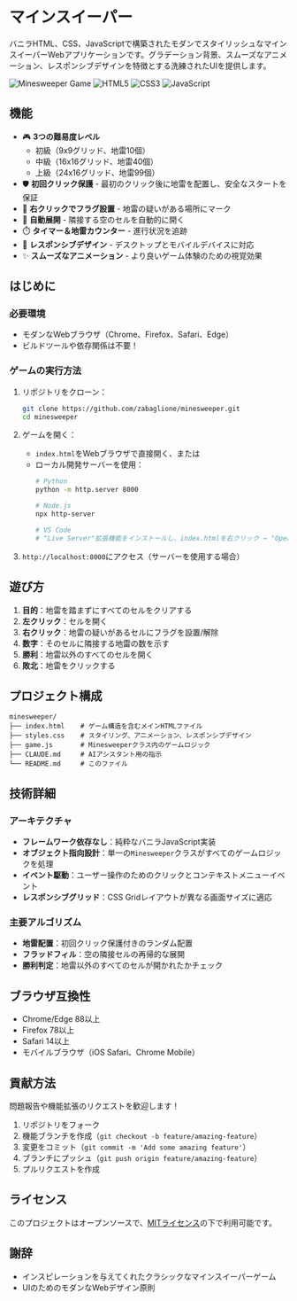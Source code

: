 # マインスイーパー

バニラHTML、CSS、JavaScriptで構築されたモダンでスタイリッシュなマインスイーパーWebアプリケーションです。グラデーション背景、スムーズなアニメーション、レスポンシブデザインを特徴とする洗練されたUIを提供します。

![Minesweeper Game](https://img.shields.io/badge/ゲーム-マインスイーパー-blue)
![HTML5](https://img.shields.io/badge/HTML-5-orange)
![CSS3](https://img.shields.io/badge/CSS-3-blue)
![JavaScript](https://img.shields.io/badge/JavaScript-ES6-yellow)

## 機能

- 🎮 **3つの難易度レベル**
  - 初級（9x9グリッド、地雷10個）
  - 中級（16x16グリッド、地雷40個）
  - 上級（24x16グリッド、地雷99個）
- 🛡️ **初回クリック保護** - 最初のクリック後に地雷を配置し、安全なスタートを保証
- 🚩 **右クリックでフラグ設置** - 地雷の疑いがある場所にマーク
- 🔄 **自動展開** - 隣接する空のセルを自動的に開く
- ⏱️ **タイマー＆地雷カウンター** - 進行状況を追跡
- 📱 **レスポンシブデザイン** - デスクトップとモバイルデバイスに対応
- ✨ **スムーズなアニメーション** - より良いゲーム体験のための視覚効果

## はじめに

### 必要環境

- モダンなWebブラウザ（Chrome、Firefox、Safari、Edge）
- ビルドツールや依存関係は不要！

### ゲームの実行方法

1. リポジトリをクローン：
   ```bash
   git clone https://github.com/zabaglione/minesweeper.git
   cd minesweeper
   ```

2. ゲームを開く：
   - `index.html`をWebブラウザで直接開く、または
   - ローカル開発サーバーを使用：
     ```bash
     # Python
     python -m http.server 8000
     
     # Node.js
     npx http-server
     
     # VS Code
     # "Live Server"拡張機能をインストールし、index.htmlを右クリック → "Open with Live Server"
     ```

3. `http://localhost:8000`にアクセス（サーバーを使用する場合）

## 遊び方

1. **目的**：地雷を踏まずにすべてのセルをクリアする
2. **左クリック**：セルを開く
3. **右クリック**：地雷の疑いがあるセルにフラグを設置/解除
4. **数字**：そのセルに隣接する地雷の数を示す
5. **勝利**：地雷以外のすべてのセルを開く
6. **敗北**：地雷をクリックする

## プロジェクト構成

```
minesweeper/
├── index.html    # ゲーム構造を含むメインHTMLファイル
├── styles.css    # スタイリング、アニメーション、レスポンシブデザイン
├── game.js       # Minesweeperクラス内のゲームロジック
├── CLAUDE.md     # AIアシスタント用の指示
└── README.md     # このファイル
```

## 技術詳細

### アーキテクチャ

- **フレームワーク依存なし**：純粋なバニラJavaScript実装
- **オブジェクト指向設計**：単一の`Minesweeper`クラスがすべてのゲームロジックを処理
- **イベント駆動**：ユーザー操作のためのクリックとコンテキストメニューイベント
- **レスポンシブグリッド**：CSS Gridレイアウトが異なる画面サイズに適応

### 主要アルゴリズム

- **地雷配置**：初回クリック保護付きのランダム配置
- **フラッドフィル**：空の隣接セルの再帰的な展開
- **勝利判定**：地雷以外のすべてのセルが開かれたかチェック

## ブラウザ互換性

- Chrome/Edge 88以上
- Firefox 78以上
- Safari 14以上
- モバイルブラウザ（iOS Safari、Chrome Mobile）

## 貢献方法

問題報告や機能拡張のリクエストを歓迎します！

1. リポジトリをフォーク
2. 機能ブランチを作成（`git checkout -b feature/amazing-feature`）
3. 変更をコミット（`git commit -m 'Add some amazing feature'`）
4. ブランチにプッシュ（`git push origin feature/amazing-feature`）
5. プルリクエストを作成

## ライセンス

このプロジェクトはオープンソースで、[MITライセンス](LICENSE)の下で利用可能です。

## 謝辞

- インスピレーションを与えてくれたクラシックなマインスイーパーゲーム
- UIのためのモダンなWebデザイン原則
